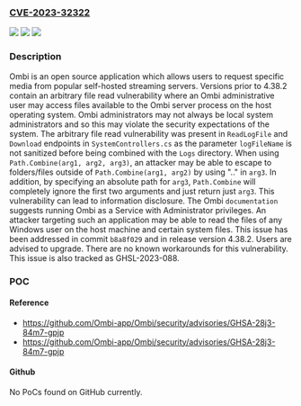 ### [CVE-2023-32322](https://cve.mitre.org/cgi-bin/cvename.cgi?name=CVE-2023-32322)
![](https://img.shields.io/static/v1?label=Product&message=Ombi&color=blue)
![](https://img.shields.io/static/v1?label=Version&message=%3D%20%3C%204.38.2%20&color=brighgreen)
![](https://img.shields.io/static/v1?label=Vulnerability&message=CWE-22%3A%20Improper%20Limitation%20of%20a%20Pathname%20to%20a%20Restricted%20Directory%20('Path%20Traversal')&color=brighgreen)

### Description

Ombi is an open source application which allows users to request specific media from popular self-hosted streaming servers. Versions prior to 4.38.2 contain an arbitrary file read vulnerability where an Ombi administrative user may access files available to the Ombi server process on the host operating system. Ombi administrators may not always be local system administrators and so this may violate the security expectations of the system. The arbitrary file read vulnerability was present in `ReadLogFile` and `Download` endpoints in `SystemControllers.cs` as the parameter `logFileName` is not sanitized before being combined with the `Logs` directory. When using `Path.Combine(arg1, arg2, arg3)`, an attacker may be able to escape to folders/files outside of `Path.Combine(arg1, arg2)` by using ".." in `arg3`. In addition, by specifying an absolute path for `arg3`, `Path.Combine` will completely ignore the first two arguments and just return just `arg3`. This vulnerability can lead to information disclosure. The Ombi `documentation` suggests running Ombi as a Service with Administrator privileges. An attacker targeting such an application may be able to read the files of any Windows user on the host machine and certain system files. This issue has been addressed in commit `b8a8f029` and in release version 4.38.2. Users are advised to upgrade. There are no known workarounds for this vulnerability. This issue is also tracked as GHSL-2023-088.

### POC

#### Reference
- https://github.com/Ombi-app/Ombi/security/advisories/GHSA-28j3-84m7-gpjp
- https://github.com/Ombi-app/Ombi/security/advisories/GHSA-28j3-84m7-gpjp

#### Github
No PoCs found on GitHub currently.


